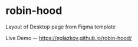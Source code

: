 # robin-hood
Layout of Desktop page from Figma template

Live Demo -- https://eglazkov.github.io/robin-hood/
